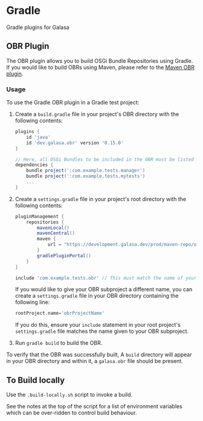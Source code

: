 # Gradle
Gradle plugins for Galasa

## OBR Plugin
The OBR plugin allows you to build OSGi Bundle Repositories using Gradle. If you would like to build OBRs using Maven, please refer to the [Maven OBR plugin](https://github.com/galasa-dev/maven). 

### Usage
To use the Gradle OBR plugin in a Gradle test project:

1. Create a `build.gradle` file in your project's OBR directory with the following contents:

    ```groovy
    plugins {
        id 'java'
        id 'dev.galasa.obr' version '0.15.0'
    }

    // Here, all OSGi Bundles to be included in the OBR must be listed using the 'bundle' configuration
    dependencies {
        bundle project(':com.example.tests.manager')
        bundle project(':com.example.tests.mytests')
        ...
    }
    ```

2. Create a `settings.gradle` file in your project's root directory with the following contents:
   
    ```groovy
    pluginManagement {
        repositories {
            mavenLocal()
            mavenCentral()
            maven {
                url = "https://development.galasa.dev/prod/maven-repo/obr"
            }
            gradlePluginPortal()
        }
    }

    include 'com.example.tests.obr' // This must match the name of your OBR project directory.
    ```
    If you would like to give your OBR subproject a different name, you can create a `settings.gradle` file in your OBR directory containing the following line:
    
    ```groovy
    rootProject.name='obrProjectName'
    ```
    
    If you do this, ensure your `include` statement in your root project's `settings.gradle` file matches the name given to your OBR subproject.

3. Run `gradle build` to build the OBR.

To verify that the OBR was successfully built, A `build` directory will appear in your OBR directory and within it, a `galasa.obr` file should be present.

## To Build locally
Use the `.build-locally.sh` script to invoke a build.

See the notes at the top of the script for a list of environment variables which can be over-ridden to control build behaviour.

